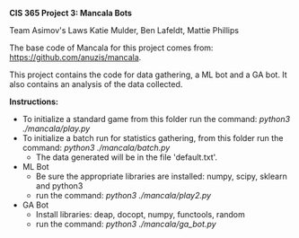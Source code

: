 __CIS 365 Project 3: Mancala Bots__

Team Asimov's Laws
Katie Mulder, Ben Lafeldt, Mattie Phillips

The base code of Mancala for this project comes from: https://github.com/anuzis/mancala.

This project contains the code for data gathering, a ML bot and a GA bot. It also contains an analysis of the data collected.


__Instructions:__

* To initialize a standard game from this folder run the command: *python3 ./mancala/play.py*
* To initialize a batch run for statistics gathering, from this folder run the command: *python3 ./mancala/batch.py* 
   * The data generated will be in the file 'default.txt'.
* ML Bot
   * Be sure the appropriate libraries are installed: numpy, scipy, sklearn and python3
   * run the command: *python3 ./mancala/play2.py*
 * GA Bot
   * Install libraries: deap, docopt, numpy, functools, random
   * run the command: *python3 ./mancala/ga_bot.py*
